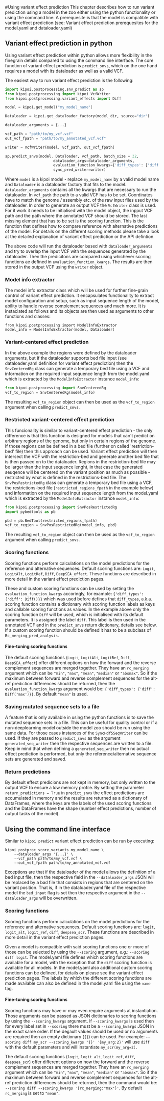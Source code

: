 #Using variant effect prediction
This chapter describes how to run variant prediction using a model in the zoo either using the python functionality or using the command line. A prerequesite is that the model is compatible with variant effect prediction (see: Variant effect prediction prerequesites for the model.yaml and dataloader.yaml)


## Variant effect prediction in python

Using variant effect prediction within python allows more flexibility in the finegrain details compared to using the command line interface. The core function of variant effect prediction is `predict_snvs`, which on the one hand requires a model with its dataloader as well as a valid VCF.

The easiest way to run variant effect prediction is the following:

```python
import kipoi.postprocessing.snv_predict as sp
from kipoi.postprocessing import kipoi VcfWriter
from kipoi.postprocessing.variant_effects import Diff

model = kipoi.get_model("my_model_name")

Dataloader = kipoi.get_dataloader_factory(model_dir, source="dir")

dataloader_arguments = {...}

vcf_path = "path/to/my_vcf.vcf"
out_vcf_fpath = "path/to/my_annotated_vcf.vcf"

writer = VcfWriter(model, vcf_path, out_vcf_fpath)

sp.predict_snvs(model, Dataloader, vcf_path, batch_size = 32,
                      dataloader_args=dataloader_arguments,
                      evaluation_function_kwargs={'diff_types': {'diff': Diff()}},
                      sync_pred_writer=writer)
```

Where `model` is a kipoi model - replace `my_model_name` by a valid model name and `Dataloader` is a dataloader factory that fits to the model. `dataloader_arguments` contains all the kwargs that are necessary to run the dataloader. In `vcf_path` the path to a valid VCF has to be set. Coordinates have to match the genome / assembly etc. of the raw input files used by the dataloader. In order to generate an output VCF the `VcfWriter` class is used. For it work it needs to be initialised with the model object, the inpput VCF path and the path where the annotated VCF should be stored. The last missing element that has to be set is the scoring function. This is the function that defines how to compare reference with alternative predictions of the model. For details on the different scoring methods please take a look at the detailed explanation of variant effect prediction or the API defintion.

The above code will run the dataloader based with `dataloader_arguments` and try to overlap the input VCF with the sequences generated by the dataloader. Then the predicitons are compared using whichever scoring functions ae defined in `evaluation_function_kwargs`. The results are then stored in the output VCF using the `writer` object.

### Model info extractor
The model info extractor class which will be used for further fine-grain control of variant effect prediction. It encapsulates functionality to extract model configuration and setup, such as input sequence length of the model, ability to handle reverse complement sequences and much more. It is instaciated as follows and its objects are then used as arguments to other functions and classes:

```
from kipoi.postprocessing import ModelInfoExtractor
model_info = ModelInfoExtractor(model, Dataloader)
```

### Variant-centered effect prediction
In the above example the regions were defined by the dataloader arguments, but if the dataloader supports bed file input (see dataloader.yaml definition for variant effect prediction) then the `SnvCenteredRg` class can generate a temporary bed file using a VCF and information on the required input sequence length from the model.yaml which is extracted by the `ModelInfoExtractor` instance `model_info`:

```python
from kipoi.postprocessing import SnvCenteredRg
vcf_to_region = SnvCenteredRg(model_info)
```

The resulting `vcf_to_region` object can then be used as the `vcf_to_region` argument when calling `predict_snvs`.


### Restricted variant-centered effect prediction
This funcionality is similar to variant-centered effect prediction - the only difference is that this function is designed for models that can't predict on arbitrary regions of the genome, but only in certain regions of the genome. If those regions can be defined in a bed file (further on called 'restriction-bed' file) then this approach can be used. Variant effect prediction will then intersect the VCF with the restriction-bed and generate another bed file that is then passed on to the dataloader. Regions in the restriction-bed file may be larger than the input sequence lenght, in that case the generated seuqence will be centered on the variant position as much as possible - restricted by what is defined in the restrictions-bed file. The `SnvPosRestrictedRg` class can generate a temporary bed file using a VCF, the restrictions-bed file (`restricted_regions_fpath` in the example below) and information on the required input sequence length from the model.yaml which is extracted by the `ModelInfoExtractor` instance `model_info`:

```python
from kipoi.postprocessing import SnvPosRestrictedRg
import pybedtools as pb

pbd = pb.BedTool(restricted_regions_fpath)
vcf_to_region = SnvPosRestrictedRg(model_info, pbd)
```

The resulting `vcf_to_region` object can then be used as the `vcf_to_region` argument when calling `predict_snvs`.

### Scoring functions
Scoring functions perform calculations on the model predictions for the reference and alternative sequences. Default scoring functions are: `Logit`, `LogitAlt`, `LogitRef`, `Diff`, `DeepSEA_effect`. These functions are described in more detail in the variant effect prediction pages.

These and custom scoring functions can be used by setting the `evaluation_function_kwargs` accoringly, for example:
`{'diff_types': {'diff': Diff()}}` which was used before defines that `diff_types`, a.k.a. scoring function contains a dictionary with scoring function labels as keys and callable scoring functions as values. In the example above only the scoring function `Diff` will be used, which is initialised with its default parameters. It is assigned the label `diff`. This label is then used in the annotated VCF and in the `predict_snvs` return dictionary, details see below. If a custom scoring function should be defined it has to be a subclass of `Rc_merging_pred_analysis`.

#### Fine-tuning scoring functions
The default scoring functions (`Logit`, `LogitAlt`, `LogitRef`, `Diff`, `DeepSEA_effect`) offer different options on how the forward and the reverse complement sequences are merged together. They have an `rc_merging` argument which can be `"min"`, `"max"`, `"mean"`, `"median"` or `"absmax"`. So if the maximum between forward and reverse complement sequences for the alt-ref prediction differences should be returned, then the `evaluation_function_kwargs` argument would be: `{'diff_types': {'diff': Diff('max')}}`. By default `"mean"` is used.


### Saving mutated sequence sets to a file
A feature that is only available in using the python functions is to save the mutated sequence sets in a file. This can be useful for quality control or if a non-deeplearning model outside the model zoo should be run using the same data. For those cases instances of the `SyncHdf5SeqWriter` can be used. If they are passed to `predict_snvs` as the argument `generated_seq_writer` then the respective sequences are written to a file. Keep in mind that when defining a `generated_seq_writer` then no actual effect prediction is performed, but only the reference/alternative sequence sets are generated and saved.


### Return predictions
By default effect predicions are not kept in memory, but only written to the output VCF to ensure a low memory profile. By setting the parameter `return_predictions = True` in `predict_snvs` the effect predictions are accumulated in memory and the results are returned as a dictionary of DataFrames, where the keys are the labels of the used scoring functions and the DataFrames have the shape (number effect predictions, number of output tasks of the model).


## Using the command line interface

Similar to `kipoi predict` variant effect prediction can be run by executing:

```shell
kipoi postproc score_variants my_model_name \
	--dataloader_args '{...}' \
	--vcf_path path/to/my_vcf.vcf \
	--out_vcf_fpath path/to/my_annotated_vcf.vcf
```

Exceptions are that if the dataloader of the model allows the definition of a bed input file, then the respective field in the `--dataloader_args` JSON will be replaced by a bad file that consists in regions that are centered on the variant position. That is, if in the dataloader.yaml file of the respective model the `bed_input` flag is set then the respective argument in the `--dataloader_args` will be overwritten.

### Scoring functions

Scoring functions perform calculations on the model predictions for the reference and alternative sequences. Default scoring functions are: `logit`, `logit_alt`, `logit_ref`, `diff`, `deepsea_scr`. These functions are described in more detail in the variant effect prediction pages.

Given a model is compatible with said scoring functions one or more of those can be selected by using the `--scoring` argument, e.g.: `--scoring diff logit`. The model.yaml file defines which scoring functions are available for a model, with the exception that the `diff` scoring function is available for all models. In the model.yaml also additional custom scoring functions can be defined, for details on please see the variant effect prediction pages. The labels by which the different scoring functions are made available can also be defined in the model.yaml file using the `name` tag.

#### Fine-tuning scoring functions
Scoring functions may have or may even require arguments at instantiation. Those arguments can be passed as JSON dictionaries to scoring functions by using the `--scoring_kwargs` argument. If `--scoring_kwargs` is used then for every label set in `--scoring` there must be a `--scoring_kwargs` JSON in the exact same order. If the degault values should be used or no arguments are required then an empty dictionary (`{}`) can be used. For example: `--scoring diff my_scr --scoring_kwargs '{}' '{my_arg:2}'` will use `diff` with the default parameters and will instantiate `my_scr(my_arg=2)`.

The default scoring functions (`logit`, `logit_alt`, `logit_ref`, `diff`, `deepsea_scr`) offer different options on how the forward and the reverse complement sequences are merged together. They have an `rc_merging` argument which can be `"min"`, `"max"`, `"mean"`, `"median"` or `"absmax"`. So if the maximum between forward and reverse complement sequences for the alt-ref prediction differences should be returned, then the command would be: `--scoring diff --scoring_kwargs '{rc_merging:"max"}'`. By default `rc_merging` is set to `"mean"`.